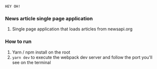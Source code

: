 `HEY OH!`

### News article single page application

1. Single page application that loads articles from newsapi.org

### How to run

1.  Yarn / npm install on the root
2.  `yarn dev` to execute the webpack dev server and follow the port you'll see on the terminal
